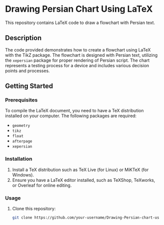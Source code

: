 # Drawing Persian Chart Using LaTeX

This repository contains LaTeX code to draw a flowchart with Persian text.

## Description

The code provided demonstrates how to create a flowchart using LaTeX with the TikZ package. The flowchart is designed with Persian text, utilizing the `xepersian` package for proper rendering of Persian script. The chart represents a testing process for a device and includes various decision points and processes.

## Getting Started

### Prerequisites

To compile the LaTeX document, you need to have a TeX distribution installed on your computer. The following packages are required:

- `geometry`
- `tikz`
- `float`
- `afterpage`
- `xepersian`

### Installation

1. Install a TeX distribution such as TeX Live (for Linux) or MiKTeX (for Windows).
2. Ensure you have a LaTeX editor installed, such as TeXShop, TeXworks, or Overleaf for online editing.

### Usage

1. Clone this repository:
   ```sh
   git clone https://github.com/your-username/Drawing-Persian-chart-using-LaTeX.git
